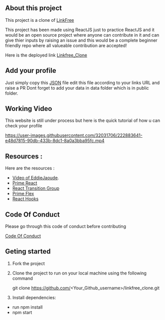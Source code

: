 ## About this project

This project is a clone of [LinkFree](https://linkfree.eddiehub.io)

This project has been made using ReactJS just to practice ReactJS and it would be an open source project where anyone can contribute in it and can give thier inputs by raising an issue and this would be a complete beginner friendly repo where all valueable contribution are accepted!

Here is the deployed link [Linkfree_Clone](https://linkfree-clone.vercel.app/)


## Add your profile
Just simply copy this [JSON](https://github.com/himanshu1221/linkfree_clone/blob/master/public/data/himanshu1221.json) file edit this file according to  your links URL and raise a PR
Dont forget to add your data in data folder which is in public folder. 

## Working Video
This website is still under process but here is the quick tutorial of how u can check your profile 

https://user-images.githubusercontent.com/32031706/222883641-e48d7815-90db-433b-8dc1-8a0a3bba95fc.mp4


## Resources :

Here are the resources :

- [Video of EddieJaoude](https://www.youtube.com/watch?v=Jorl_vcp-Ew&list=LL&index=1&ab_channel=EddieJaoude).
- [Prime React](https://primereact.org/installation/)
- [React Transition Group](https://www.npmjs.com/package/react-transition-group)
- [Prime Flex](https://www.primefaces.org/primeflex/)
- [React Hooks](https://reactjs.org/docs/hooks-intro.html)

## Code Of Conduct 
Please go through this code of conduct before contributing

[Code Of Conduct](https://github.com/himanshu1221/linkfree_clone/blob/master/CODE_OF_CONDUCT.md)

## Geting started

1. Fork the project

2. Clone the project to run on your local machine using the following command

   git clone https://github.com/<Your_Github_username>/linkfree_clone.git

3. Install dependencies:
  - run npm install
  - npm start 




